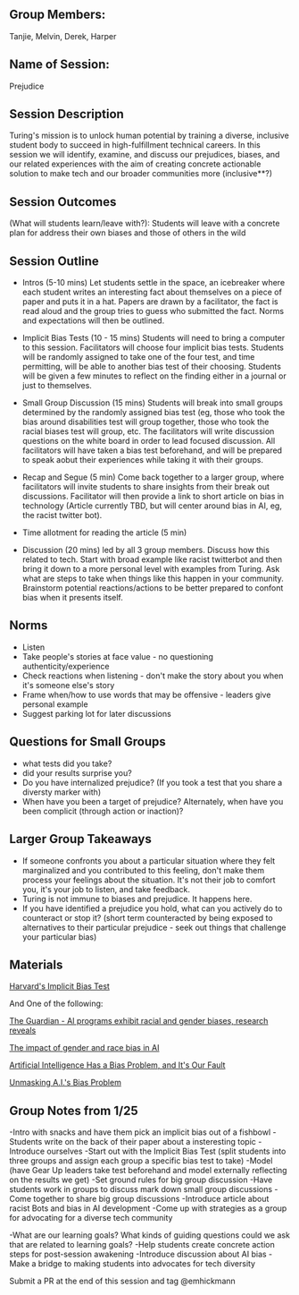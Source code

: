 ## Group Members:
Tanjie, Melvin, Derek, Harper

## Name of Session: 
Prejudice

## Session Description 
Turing's mission is to unlock human potential by training a diverse, inclusive student body to succeed in high-fulfillment technical careers. In this session we will identify, examine, and discuss our prejudices, biases, and our related experiences with the aim of creating concrete actionable solution to make tech and our broader communities more (inclusive**?)

## Session Outcomes 
(What will students learn/leave with?): 
Students will leave with a concrete plan for address their own biases and those of others in the wild

## Session Outline
* Intros (5-10 mins) Let students settle in the space, an icebreaker where each student writes an interesting fact about themselves on a piece of paper and puts it in a hat. Papers are drawn by a facilitator, the fact is read aloud and the group tries to guess who submitted the fact.  Norms and expectations will then be outlined. 

* Implicit Bias Tests (10 - 15 mins) Students will need to bring a computer to this session.  Facilitators will choose four implicit bias tests.  Students will be randomly assigned to take one of the four test, and time permitting, will be able to another bias test of their choosing. Students will be given a few minutes to reflect on the finding either in a journal or just to themselves.

* Small Group Discussion (15 mins) Students will break into small groups determined by the randomly assigned bias test (eg, those who took the bias around disabilities test will group together, those who took the racial biases test will group, etc.
The facilitators will write discussion questions on the white board in order to lead focused discussion. All facilitators will have taken a bias test beforehand, and will be prepared to speak aobut their experiences while taking it with their groups.

* Recap and Segue (5 min) Come back together to a larger group, where facilitators will invite students to share insights from their break out discussions.  Facilitator will then provide a link to short article on bias in technology (Article currently TBD, but will center around bias in AI, eg, the racist twitter bot).

* Time allotment for reading the article (5 min)

* Discussion (20 mins) led by all 3 group members.  Discuss how this related to tech.  Start with broad example like racist twitterbot and then bring it down to a more personal level with examples from Turing.  Ask what are steps to take when things like this happen in your community.  Brainstorm potential reactions/actions to be better prepared to confont bias when it presents itself. 

## Norms
* Listen
* Take people's stories at face value - no questioning authenticity/experience
* Check reactions when listening - don't make the story about you when it's someone else's story
* Frame when/how to use words that may be offensive - leaders give personal example
* Suggest parking lot for later discussions

## Questions for Small Groups
* what tests did you take?
* did your results surprise you?
* Do you have internalized prejudice? (If you took a test that you share a diversty marker with)
* When have you been a target of prejudice?  Alternately, when have you been complicit (through action or inaction)?

## Larger Group Takeaways
* If someone confronts you about a particular situation where they felt marginalized and you contributed to this feeling, don't make them process your feelings about the situation.  It's not their job to comfort you, it's your job to listen, and take feedback.
* Turing is not immune to biases and prejudice.  It happens here. 
* If you have identified a prejudice you hold, what can you actively do to counteract or stop it? (short term counteracted by being exposed to alternatives to their particular prejudice - seek out things that challenge your particular bias)
## Materials
[Harvard's Implicit Bias Test](https://implicit.harvard.edu/implicit/takeatest.html)

And One of the following:

[The Guardian - AI programs exhibit racial and gender biases, research reveals](https://www.theguardian.com/technology/2017/apr/13/ai-programs-exhibit-racist-and-sexist-biases-research-reveals)

[The impact of gender and race bias in AI](https://blogs.icrc.org/law-and-policy/2018/08/28/impact-gender-race-bias-ai/)

[Artificial Intelligence Has a Bias Problem, and It's Our Fault](https://www.pcmag.com/article/361661/artificial-intelligence-has-a-bias-problem-and-its-our-fau)

[Unmasking A.I.'s Bias Problem](http://fortune.com/longform/ai-bias-problem/)


## Group Notes from 1/25
-Intro with snacks and have them pick an implicit bias out of a fishbowl
-Students write on the back of their paper about a insteresting topic
-Introduce ourselves 
-Start out with the Implicit Bias Test (split students into three groups and assign each group a specific bias test to take)
-Model (have Gear Up leaders take test beforehand and model 
externally reflecting on the results we get) 
-Set ground rules for big group discussion 
-Have students work in groups to discuss mark down small group discussions
-Come together to share big group discussions
-Introduce article about racist Bots and bias in AI development
-Come up with strategies as a group for advocating for a diverse tech community



-What are our learning goals? What kinds of guiding questions could we ask that are related to learning goals?
-Help students create concrete action steps for post-session awakening
-Introduce discussion about AI bias 
-Make a bridge to making students into advocates for tech diversity 


Submit a PR at the end of this session and tag @emhickmann

